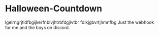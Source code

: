 # Halloween-Countdown
lgelrngrjtldfbgijkerfnblvjhtrbfdgjlvtbr fdlkjgbvrtjhmnfbg
Just the webhook for me and the boys on discord.
